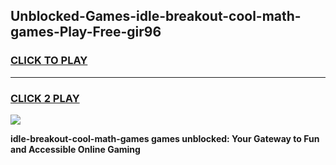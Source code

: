 
## Unblocked-Games-idle-breakout-cool-math-games-Play-Free-gir96
<h3>
<a href="https://premium76.site?title=idle-breakout-cool-math-games&ref=09A">CLICK TO PLAY</a></h3>
<hr>

<h3>
<a href="https://premium76.site?title=idle-breakout-cool-math-games&ref=09A">CLICK 2 PLAY</a>
  
</h3>

<a href="https://premium76.site?title=idle-breakout-cool-math-games&ref=09A"><img src="https://clearcache.store/games.png"></a>


**idle-breakout-cool-math-games games unblocked: Your Gateway to Fun and Accessible Online Gaming**
